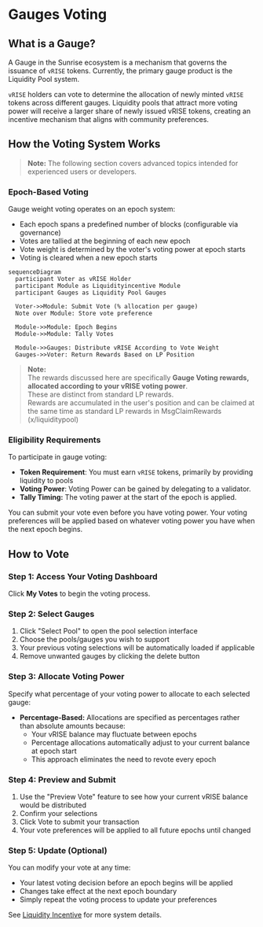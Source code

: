 # Gauges Voting

## What is a Gauge?

A Gauge in the Sunrise ecosystem is a mechanism that governs the issuance of `vRISE` tokens. Currently, the primary gauge product is the Liquidity Pool system.

`vRISE` holders can vote to determine the allocation of newly minted `vRISE` tokens across different gauges. Liquidity pools that attract more voting power will receive a larger share of newly issued vRISE tokens, creating an incentive mechanism that aligns with community preferences.

## How the Voting System Works

> **Note:** The following section covers advanced topics intended for experienced users or developers.

### Epoch-Based Voting

Gauge weight voting operates on an epoch system:

* Each epoch spans a predefined number of blocks (configurable via governance)
* Votes are tallied at the beginning of each new epoch
* Vote weight is determined by the voter's voting power at epoch starts
* Voting is cleared when a new epoch starts

```mermaid
sequenceDiagram
  participant Voter as vRISE Holder
  participant Module as Liquidityincentive Module
  participant Gauges as Liquidity Pool Gauges

  Voter->>Module: Submit Vote (% allocation per gauge)
  Note over Module: Store vote preference

  Module->>Module: Epoch Begins
  Module->>Module: Tally Votes

  Module->>Gauges: Distribute vRISE According to Vote Weight
  Gauges->>Voter: Return Rewards Based on LP Position
```

> **Note:**\
> The rewards discussed here are specifically **Gauge Voting rewards, allocated according to your vRISE voting power**.\
> These are distinct from standard LP rewards.\
> Rewards are accumulated in the user's position and can be claimed at the same time as standard LP rewards in MsgClaimRewards (x/liquiditypool)

### Eligibility Requirements

To participate in gauge voting:

* **Token Requirement**: You must earn `vRISE` tokens, primarily by providing liquidity to pools
* **Voting Power**: Voting Power can be gained by delegating to a validator.
* **Tally Timing:** The voting pawer at the start of the epoch is applied.

You can submit your vote even before you have voting power. Your voting preferences will be applied based on whatever voting power you have when the next epoch begins.

## How to Vote

### Step 1: Access Your Voting Dashboard

Click **My Votes** to begin the voting process.

### Step 2: Select Gauges

1. Click "Select Pool" to open the pool selection interface
2. Choose the pools/gauges you wish to support
3. Your previous voting selections will be automatically loaded if applicable
4. Remove unwanted gauges by clicking the delete button

### Step 3: Allocate Voting Power

Specify what percentage of your voting power to allocate to each selected gauge:

* **Percentage-Based:** Allocations are specified as percentages rather than absolute amounts because:
  * Your vRISE balance may fluctuate between epochs
  * Percentage allocations automatically adjust to your current balance at epoch start
  * This approach eliminates the need to revote every epoch

### Step 4: Preview and Submit

1. Use the "Preview Vote" feature to see how your current vRISE balance would be distributed
2. Confirm your selections
3. Click Vote to submit your transaction
4. Your vote preferences will be applied to all future epochs until changed

### Step 5: Update (Optional)

You can modify your vote at any time:

* Your latest voting decision before an epoch begins will be applied
* Changes take effect at the next epoch boundary
* Simply repeat the voting process to update your preferences

See [Liquidity Incentive](./) for more system details.
